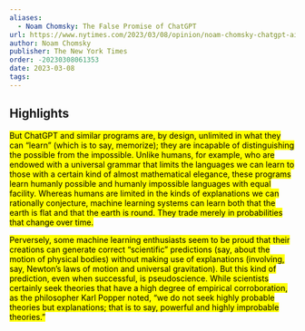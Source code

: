 ```yaml
---
aliases:
  - Noam Chomsky: The False Promise of ChatGPT
url: https://www.nytimes.com/2023/03/08/opinion/noam-chomsky-chatgpt-ai.html
author: Noam Chomsky
publisher: The New York Times
order: -20230308061353
date: 2023-03-08
tags:
---
```


## Highlights
<mark>But ChatGPT and similar programs are, by design, unlimited in what they can “learn” (which is to say, memorize); they are incapable of distinguishing the possible from the impossible. Unlike humans, for example, who are endowed with a universal grammar that limits the languages we can learn to those with a certain kind of almost mathematical elegance, these programs learn humanly possible and humanly impossible languages with equal facility. Whereas humans are limited in the kinds of explanations we can rationally conjecture, machine learning systems can learn both that the earth is flat and that the earth is round. They trade merely in probabilities that change over time.</mark>

<mark>Perversely, some machine learning enthusiasts seem to be proud that their creations can generate correct “scientific” predictions (say, about the motion of physical bodies) without making use of explanations (involving, say, Newton’s laws of motion and universal gravitation). But this kind of prediction, even when successful, is pseudoscience. While scientists certainly seek theories that have a high degree of empirical corroboration, as the philosopher Karl Popper noted, “we do not seek highly probable theories but explanations; that is to say, powerful and highly improbable theories.”</mark>

